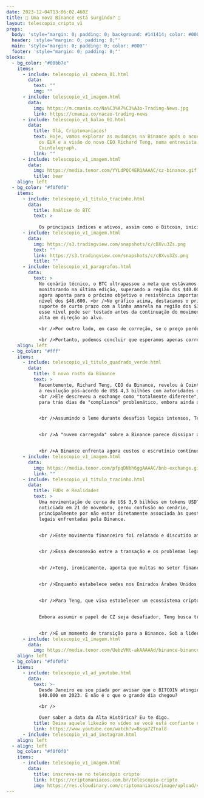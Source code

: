 ```yaml
---
date: 2023-12-04T13:06:02.460Z
title: 🤔 Uma nova Binance está surgindo? 🤔
layout: telescopio_cripto_v1
props:
  body: 'style="margin: 0; padding: 0; background: #141414; color: #000"'
  header: 'style="margin: 0; padding: 0;"'
  main: 'style="margin: 0; padding: 0; color: #000"'
  footer: 'style="margin: 0; padding: 0;"'
blocks:
  - bg_color: "#00bb7e"
    items:
      - include: telescopio_v1_cabeca_01.html
        data:
          text: ""
          img: ""
      - include: telescopio_v1_imagem.html
        data:
          img: https://m.cmania.co/Na%C3%A7%C3%A3o-Trading-News.jpg
          link: https://cmania.co/nacao-trading-news
      - include: telescopio_v1_balao_01.html
        data:
          title: Olá, Criptomaníacos!
          text: Hoje, vamos explorar as mudanças na Binance após o acordo de bilhões com
            os EUA e a visão do novo CEO Richard Teng, numa entrevista ao
            Cointelegraph.
          link: ""
      - include: telescopio_v1_imagem.html
        data:
          img: https://media.tenor.com/YYLdPQC4ERQAAAAC/cz-binance.gif
          title: bear
    align: left
  - bg_color: "#f0f0f0"
    items:
      - include: telescopio_v1_titulo_tracinho.html
        data:
          title: Análise do BTC
          text: >
            
            Os principais índices e ativos, assim como o Bitcoin, iniciam a semana em alta, impulsionados pelo otimismo gerado pela expectativa de um contexto menos inflacionário no futuro e possíveis cortes na taxa de juros para o próximo ano. Isso tem animado os investidores, dando início ao famoso rali de Natal, com o Bitcoin rompendo a barreira dos $40.000.
      - include: telescopio_v1_imagem.html
        data:
          img: https://s3.tradingview.com/snapshots/c/cBXvu3Zs.png
          text: ""
          link: https://s3.tradingview.com/snapshots/c/cBXvu3Zs.png
          title: ""
      - include: telescopio_v1_paragrafos.html
        data:
          text: >
            No cenário técnico, o BTC ultrapassou a meta que estávamos
            monitorando na última edição, superando a região dos $40.000, e
            agora aponta para o próximo objetivo e resistência importante: o
            nível dos $46.600. <br />No gráfico acima, destacamos o principal
            suporte de curto prazo com a linha amarela na região dos $39.000;
            esse nível pode ser testado antes da continuação do movimento de
            alta em direção ao alvo.

            <br />Por outro lado, em caso de correção, se o preço perder o ponto de gatilho marcado pela linha rosa em $37.550, poderíamos observar uma correção mais acentuada em direção aos suportes marcados pelas linhas brancas. No entanto, é importante ressaltar que esse cenário é menos provável.

            <br />Portanto, podemos concluir que esperamos apenas correções leves para o Bitcoin, sendo a probabilidade maior de um movimento de alta em direção aos $46.000.
    align: left
  - bg_color: "#fff"
    items:
      - include: telescopio_v1_titulo_quadrado_verde.html
        data:
          title: O novo rosto da Binance
          text: >
            Recentemente, Richard Teng, CEO da Binance, revelou à Cointelegraph
            a revolução pós-acordo de US$ 4,3 bilhões com autoridades dos EUA.
            <br />Ele descreveu a exchange como "totalmente diferente", deixando
            para trás dias de "compliance" problemático, embora ainda amargos.


            <br />Assumindo o leme durante desafios legais intensos, Teng não só sucedeu CZ, antigo CEO em apuros legais, mas também prometeu seguir adiante com planos de crescimento enquanto coopera com reguladores globais.


            <br />A "nuvem carregada" sobre a Binance parece dissipar após o acordo histórico. Os US$ 4,3 bilhões refletem falhas passadas na conformidade, mas Teng ressalta: a segurança dos fundos dos usuários foi prioridade.


            <br />A Binance enfrenta agora custos e escrutínio contínuo, incluindo uma monitoria de cinco anos e esforços de conformidade para uma "saída completa" dos EUA. <br />Teng evita detalhes sobre batalhas legais, mas afirma que a empresa está cumprindo os requisitos acordados.
      - include: telescopio_v1_imagem.html
        data:
          img: https://media.tenor.com/pfpqDNbh6ggAAAAC/bnb-exchange.gif
          link: ""
      - include: telescopio_v1_titulo_tracinho.html
        data:
          title: FUDs e Realidades
          text: >
            Uma movimentação de cerca de US$ 3,9 bilhões em tokens USDT,
            noticiada em 21 de novembro, gerou confusão no cenário,
            principalmente por não estar diretamente associada às questões
            legais enfrentadas pela Binance. 


            <br />Este movimento financeiro foi relatado e discutido amplamente, embora não tenha sido parte das resoluções legais em curso da Binance com as autoridades dos EUA. 


            <br />Essa desconexão entre a transação e os problemas legais em andamento levou algumas pessoas a compararem o tratamento dado à Binance em relação a instituições financeiras tradicionais diante de situações similares.


            <br />Teng, ironicamente, aponta que multas no setor financeiro são comuns e destaca o foco atual da Binance: tornar-se a "bolsa mais regulada globalmente". <br />A empresa investe fortemente em conformidade, recrutando talentos estratégicos de agências reguladoras e instituições financeiras.


            <br />Enquanto estabelece sedes nos Emirados Árabes Unidos e França, a Binance busca expandir seus horizontes regulatórios, especialmente com o MiCA para novos mercados na Europa.


            <br />Para Teng, que visa estabelecer um ecossistema cripto nos Emirados Árabes Unidos, clareza nas regras é fundamental para o futuro das finanças. Ele destaca a importância da adoção institucional e regras claras para o setor.


            Embora assumir o papel de CZ seja desafiador, Teng busca trazer seus valores e experiência para a Binance, que está em constante evolução. Ele ressalta a mudança significativa da empresa ao longo de seis anos.


            <br />É um momento de transição para a Binance. Sob a liderança de Teng, a empresa encara desafios enquanto se adapta a um cenário regulatório complexo, mas mantém seu papel crucial no mundo das criptomoedas.
      - include: telescopio_v1_imagem.html
        data:
          img: https://media.tenor.com/UebzVHt-akAAAAAd/binance-binance-at-burj.gif
    align: left
  - bg_color: "#f0f0f0"
    items:
      - include: telescopio_v1_ad_youtube.html
        data:
          text: >-
            Desde Janeiro eu sou piada por avisar que o BITCOIN atingiria
            $40.000 em 2023. E não é o que o grande dia chegou?

            <br />

            Quer saber a data da Alta Histórica? Eu te digo.
          title: Deixa aquele likezão no vídeo se você está confiante no BTC!
          link: https://www.youtube.com/watch?v=Bsqa7ZTnal8
      - include: telescopio_v1_ad_instagram.html
    align: left
  - align: left
    bg_color: "#f0f0f0"
    items:
      - include: telescopio_v1_imagem.html
        data:
          title: inscreva-se no telescópio cripto
          link: https://criptomaniacos.com.br/telescopio-cripto
          img: https://res.cloudinary.com/criptomaniacos/image/upload/v1662133224/telescopio/inscreva-se-telescopio.png
---
```

